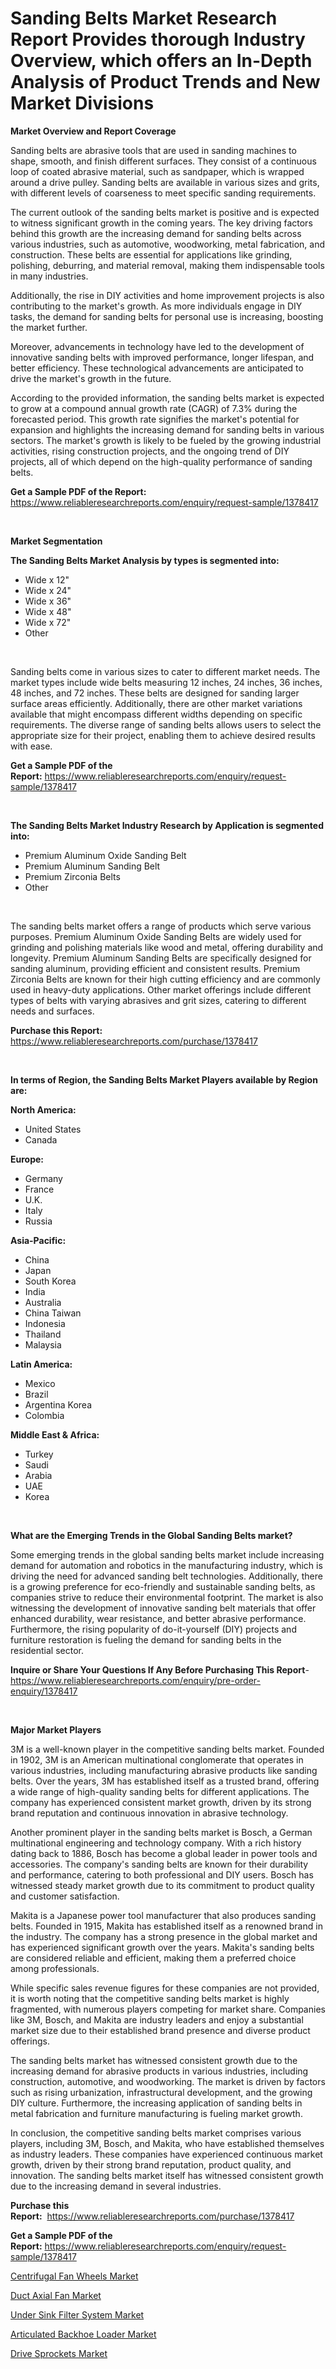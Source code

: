<p><h1>Sanding Belts Market Research Report Provides thorough Industry Overview, which offers an In-Depth Analysis of Product Trends and New Market Divisions</h1></p><p><strong>Market Overview and Report Coverage</strong></p>
<p><p>Sanding belts are abrasive tools that are used in sanding machines to shape, smooth, and finish different surfaces. They consist of a continuous loop of coated abrasive material, such as sandpaper, which is wrapped around a drive pulley. Sanding belts are available in various sizes and grits, with different levels of coarseness to meet specific sanding requirements.</p><p>The current outlook of the sanding belts market is positive and is expected to witness significant growth in the coming years. The key driving factors behind this growth are the increasing demand for sanding belts across various industries, such as automotive, woodworking, metal fabrication, and construction. These belts are essential for applications like grinding, polishing, deburring, and material removal, making them indispensable tools in many industries.</p><p>Additionally, the rise in DIY activities and home improvement projects is also contributing to the market's growth. As more individuals engage in DIY tasks, the demand for sanding belts for personal use is increasing, boosting the market further.</p><p>Moreover, advancements in technology have led to the development of innovative sanding belts with improved performance, longer lifespan, and better efficiency. These technological advancements are anticipated to drive the market's growth in the future.</p><p>According to the provided information, the sanding belts market is expected to grow at a compound annual growth rate (CAGR) of 7.3% during the forecasted period. This growth rate signifies the market's potential for expansion and highlights the increasing demand for sanding belts in various sectors. The market's growth is likely to be fueled by the growing industrial activities, rising construction projects, and the ongoing trend of DIY projects, all of which depend on the high-quality performance of sanding belts.</p></p>
<p><strong>Get a Sample PDF of the Report:</strong> <a href="https://www.reliableresearchreports.com/enquiry/request-sample/1378417">https://www.reliableresearchreports.com/enquiry/request-sample/1378417</a></p>
<p>&nbsp;</p>
<p><strong>Market Segmentation</strong></p>
<p><strong>The Sanding Belts Market Analysis by types is segmented into:</strong></p>
<p><ul><li>Wide x 12"</li><li>Wide x 24"</li><li>Wide x 36"</li><li>Wide x 48"</li><li>Wide x 72"</li><li>Other</li></ul></p>
<p>&nbsp;</p>
<p><p>Sanding belts come in various sizes to cater to different market needs. The market types include wide belts measuring 12 inches, 24 inches, 36 inches, 48 inches, and 72 inches. These belts are designed for sanding larger surface areas efficiently. Additionally, there are other market variations available that might encompass different widths depending on specific requirements. The diverse range of sanding belts allows users to select the appropriate size for their project, enabling them to achieve desired results with ease.</p></p>
<p><strong>Get a Sample PDF of the Report:</strong>&nbsp;<a href="https://www.reliableresearchreports.com/enquiry/request-sample/1378417">https://www.reliableresearchreports.com/enquiry/request-sample/1378417</a></p>
<p>&nbsp;</p>
<p><strong>The Sanding Belts Market Industry Research by Application is segmented into:</strong></p>
<p><ul><li>Premium Aluminum Oxide Sanding Belt</li><li>Premium Aluminum Sanding Belt</li><li>Premium Zirconia Belts</li><li>Other</li></ul></p>
<p>&nbsp;</p>
<p><p>The sanding belts market offers a range of products which serve various purposes. Premium Aluminum Oxide Sanding Belts are widely used for grinding and polishing materials like wood and metal, offering durability and longevity. Premium Aluminum Sanding Belts are specifically designed for sanding aluminum, providing efficient and consistent results. Premium Zirconia Belts are known for their high cutting efficiency and are commonly used in heavy-duty applications. Other market offerings include different types of belts with varying abrasives and grit sizes, catering to different needs and surfaces.</p></p>
<p><strong>Purchase this Report:</strong>&nbsp; <a href="https://www.reliableresearchreports.com/purchase/1378417">https://www.reliableresearchreports.com/purchase/1378417</a></p>
<p>&nbsp;</p>
<p><strong>In terms of Region, the Sanding Belts Market Players available by Region are:</strong></p>
<p>
    <p> <strong> North America: </strong>
        <ul>
            <li>United States</li>
            <li>Canada</li>
        </ul>
        </p> 
    <p> <strong> Europe: </strong>
        <ul>
            <li>Germany</li>
            <li>France</li>
            <li>U.K.</li>
            <li>Italy</li>
            <li>Russia</li>
        </ul>
        </p> 
    <p> <strong> Asia-Pacific: </strong>
        <ul>
            <li>China</li>
            <li>Japan</li>
            <li>South Korea</li>
            <li>India</li>
            <li>Australia</li>
            <li>China Taiwan</li>
            <li>Indonesia</li>
            <li>Thailand</li>
            <li>Malaysia</li>
        </ul>
        </p> 
    <p> <strong> Latin America: </strong>
        <ul>
            <li>Mexico</li>
            <li>Brazil</li>
            <li>Argentina Korea</li>
            <li>Colombia</li>
        </ul>
        </p> 
    <p> <strong> Middle East & Africa: </strong>
        <ul>
            <li>Turkey</li>
            <li>Saudi</li>
            <li>Arabia</li>
            <li>UAE</li>
            <li>Korea</li>
        </ul>
    </p>
    </p>
<p>&nbsp;</p>
<p><strong>What are the Emerging Trends in the Global Sanding Belts market?</strong></p>
<p><p>Some emerging trends in the global sanding belts market include increasing demand for automation and robotics in the manufacturing industry, which is driving the need for advanced sanding belt technologies. Additionally, there is a growing preference for eco-friendly and sustainable sanding belts, as companies strive to reduce their environmental footprint. The market is also witnessing the development of innovative sanding belt materials that offer enhanced durability, wear resistance, and better abrasive performance. Furthermore, the rising popularity of do-it-yourself (DIY) projects and furniture restoration is fueling the demand for sanding belts in the residential sector.</p></p>
<p><strong>Inquire or Share Your Questions If Any Before Purchasing This Report</strong>- <a href="https://www.reliableresearchreports.com/enquiry/pre-order-enquiry/1378417">https://www.reliableresearchreports.com/enquiry/pre-order-enquiry/1378417</a></p>
<p>&nbsp;</p>
<p><strong>Major Market Players</strong></p>
<p><p>3M is a well-known player in the competitive sanding belts market. Founded in 1902, 3M is an American multinational conglomerate that operates in various industries, including manufacturing abrasive products like sanding belts. Over the years, 3M has established itself as a trusted brand, offering a wide range of high-quality sanding belts for different applications. The company has experienced consistent market growth, driven by its strong brand reputation and continuous innovation in abrasive technology.</p><p>Another prominent player in the sanding belts market is Bosch, a German multinational engineering and technology company. With a rich history dating back to 1886, Bosch has become a global leader in power tools and accessories. The company's sanding belts are known for their durability and performance, catering to both professional and DIY users. Bosch has witnessed steady market growth due to its commitment to product quality and customer satisfaction.</p><p>Makita is a Japanese power tool manufacturer that also produces sanding belts. Founded in 1915, Makita has established itself as a renowned brand in the industry. The company has a strong presence in the global market and has experienced significant growth over the years. Makita's sanding belts are considered reliable and efficient, making them a preferred choice among professionals.</p><p>While specific sales revenue figures for these companies are not provided, it is worth noting that the competitive sanding belts market is highly fragmented, with numerous players competing for market share. Companies like 3M, Bosch, and Makita are industry leaders and enjoy a substantial market size due to their established brand presence and diverse product offerings.</p><p>The sanding belts market has witnessed consistent growth due to the increasing demand for abrasive products in various industries, including construction, automotive, and woodworking. The market is driven by factors such as rising urbanization, infrastructural development, and the growing DIY culture. Furthermore, the increasing application of sanding belts in metal fabrication and furniture manufacturing is fueling market growth.</p><p>In conclusion, the competitive sanding belts market comprises various players, including 3M, Bosch, and Makita, who have established themselves as industry leaders. These companies have experienced continuous market growth, driven by their strong brand reputation, product quality, and innovation. The sanding belts market itself has witnessed consistent growth due to the increasing demand in several industries.</p></p>
<p><strong>Purchase this Report:</strong>&nbsp;&nbsp;<a href="https://www.reliableresearchreports.com/purchase/1378417">https://www.reliableresearchreports.com/purchase/1378417</a></p>
<p></p>
<p><strong>Get a Sample PDF of the Report:</strong>&nbsp;<a href="https://www.reliableresearchreports.com/enquiry/request-sample/1378417">https://www.reliableresearchreports.com/enquiry/request-sample/1378417</a></p>
<p><p><a href="https://medium.com/@freedayundt/centrifugal-fan-wheels-market-outlook-industry-overview-and-forecast-2023-to-2030-76ad98d26499">Centrifugal Fan Wheels Market</a></p><p><a href="https://medium.com/@isomgleason/duct-axial-fan-market-share-evolution-and-market-growth-trends-2023-2030-d34127fd1535">Duct Axial Fan Market</a></p><p><a href="https://medium.com/@josueherzog/decoding-under-sink-filter-system-market-metrics-market-share-trends-and-growth-patterns-d607ac309163">Under Sink Filter System Market</a></p><p><a href="https://medium.com/@lilliandach2023/articulated-backhoe-loader-market-focuses-on-market-share-size-and-projected-forecast-till-2030-23020e7229a7">Articulated Backhoe Loader Market</a></p><p><a href="https://medium.com/@nayelibosco/drive-sprockets-market-comprehensive-assessment-by-type-application-and-geography-3966bd175779">Drive Sprockets Market</a></p></p>